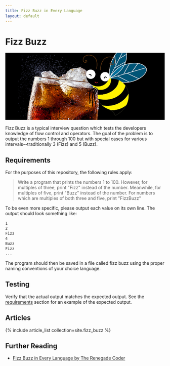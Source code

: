 ```yaml
---
title: Fizz Buzz in Every Language
layout: default
---
```


# Fizz Buzz

![Fizz_Buzz][1]

Fizz Buzz is a typical interview question which tests the developers knowledge
of flow control and operators. The goal of the problem is to output the
numbers 1 through 100 but with special cases for various intervals--traditionally
3 (Fizz) and 5 (Buzz).

## Requirements

For the purposes of this repository, the following rules apply:

> Write a program that prints the numbers 1 to 100. However, for multiples of three,
> print "Fizz" instead of the number. Meanwhile, for multiples of five, print "Buzz"
> instead of the number. For numbers which are multiples of both three and five,
> print "FizzBuzz"

To be even more specific, please output each value on its own line. The output
should look something like:

```console
1
2
Fizz
4
Buzz
Fizz
...
```

The program should then be saved in a file called fizz buzz using the proper
naming conventions of your choice language.

## Testing

Verify that the actual output matches the expected output. See the
[requirements][3] section for an example of the expected output.

## Articles

{% include article_list collection=site.fizz_buzz %}

## Further Reading

-   [Fizz Buzz in Every Language by The Renegade Coder][2]

[1]: ../assets/Fizz_Buzz.png

[2]: https://therenegadecoder.com/series/fizz-buzz-in-every-language/

[3]: #requirements
